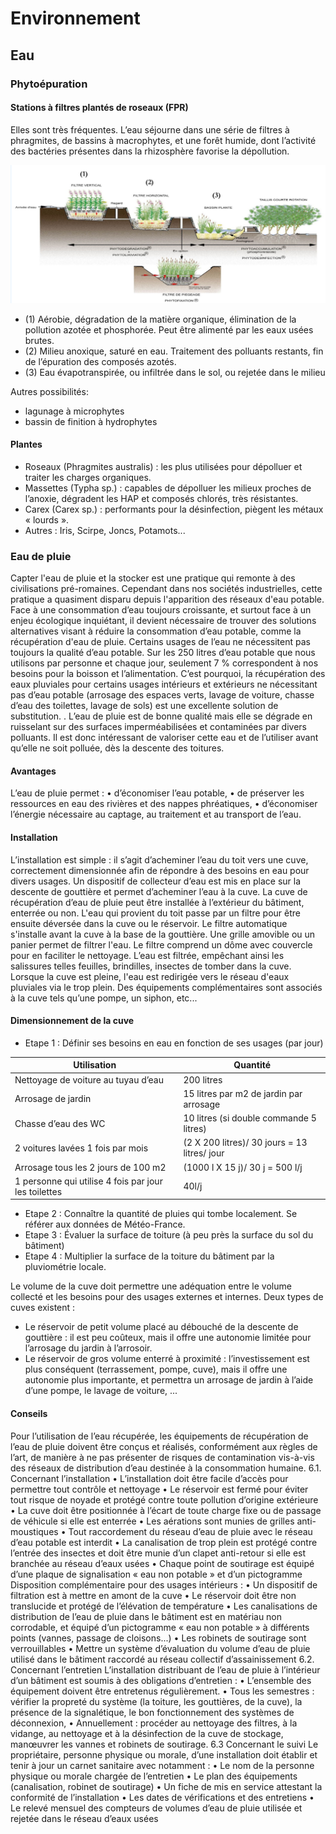 # Environnement

## Eau

### Phytoépuration

#### Stations à filtres plantés de roseaux (FPR)

Elles sont très fréquentes. L’eau séjourne dans une série de filtres à phragmites, de
bassins à macrophytes, et une forêt humide, dont l’activité des bactéries
présentes dans la rhizosphère favorise la dépollution.

![phytoépuration schéma](images/phyto_epuration.png)

- (1) Aérobie, dégradation de la matière organique, élimination de la pollution azotée et phosphorée. Peut être alimenté par les eaux usées brutes.
- (2) Milieu anoxique, saturé en eau. Traitement des polluants restants, fin de l’épuration des composés azotés.
- (3) Eau évapotranspirée, ou infiltrée dans le sol, ou rejetée dans le milieu

Autres possibilités:

- lagunage à microphytes
- bassin de finition à hydrophytes

#### Plantes

- Roseaux (Phragmites australis) : les plus utilisées pour dépolluer et traiter les charges organiques.
- Massettes (Typha sp.) : capables de dépolluer les milieux proches de l’anoxie, dégradent les HAP et composés chlorés, très résistantes.
- Carex (Carex sp.) : performants pour la désinfection, piègent les métaux « lourds ».
- Autres : Iris, Scirpe, Joncs, Potamots...

### Eau de pluie

Capter l'eau de pluie et la stocker est une pratique qui remonte à des civilisations pré-romaines. Cependant dans nos sociétés industrielles, cette pratique a quasiment disparu depuis l'apparition des réseaux d'eau potable.
Face à une consommation d’eau toujours croissante, et surtout face à un enjeu écologique inquiétant, il devient nécessaire de trouver des solutions alternatives visant à réduire la consommation d’eau potable, comme la récupération d'eau de pluie.
Certains usages de l’eau ne nécessitent pas toujours la qualité d’eau potable. Sur les 250 litres d’eau potable que nous utilisons par personne et chaque jour, seulement 7 % correspondent à nos besoins pour la boisson et l’alimentation.
C’est pourquoi, la récupération des eaux pluviales pour certains usages intérieurs et extérieurs ne nécessitant pas d’eau potable (arrosage des
espaces verts, lavage de voiture, chasse d’eau des toilettes, lavage de sols) est une excellente solution de substitution. .
L’eau de pluie est de bonne qualité mais elle se dégrade en ruisselant sur des surfaces imperméabilisées et contaminées par divers polluants. Il est donc intéressant de valoriser cette eau et de l’utiliser avant qu’elle ne soit polluée, dès la descente des toitures.

#### Avantages

L’eau de pluie permet :
• d’économiser l’eau potable,
• de préserver les ressources en eau des rivières et des nappes phréatiques,
• d’économiser l’énergie nécessaire au captage, au traitement et au transport de l’eau.


#### Installation

L’installation est simple : il s’agit d’acheminer l’eau du toit vers une cuve, correctement dimensionnée afin de répondre à des
besoins en eau pour divers usages.
Un dispositif de collecteur d’eau est mis en place sur la descente de gouttière et permet d’acheminer l’eau à la cuve. La cuve de récupération d’eau de pluie peut être installée à l’extérieur du bâtiment, enterrée ou non. L'eau qui provient du toit passe par un filtre pour être ensuite déversée dans la cuve ou le réservoir. Le filtre automatique s'installe avant la cuve à la base de la gouttière. Une grille amovible ou un panier permet de filtrer l'eau. Le filtre comprend un dôme avec couvercle pour en faciliter le nettoyage. L’eau est filtrée, empêchant ainsi les salissures telles feuilles, brindilles, insectes de tomber dans la cuve. Lorsque la cuve est pleine, l'eau est redirigée vers le réseau d'eaux pluviales via le trop plein.
Des équipements complémentaires sont associés à la cuve tels qu’une pompe, un siphon, etc...


#### Dimensionnement de la cuve

- Etape 1 : Définir ses besoins en eau en fonction de ses usages (par jour)

| Utilisation | Quantité |
|-------------|----------|
|Nettoyage de voiture au tuyau d’eau | 200 litres|
|Arrosage de jardin |15 litres par m2 de jardin par arrosage|
|Chasse d’eau des WC | 10 litres (si double commande 5 litres)|
|2 voitures lavées 1 fois par mois | (2 X 200 litres)/ 30 jours = 13 litres/ jour|
|Arrosage tous les 2 jours de 100 m2| (1000 l X 15 j)/ 30 j = 500 l/j|
|1 personne qui utilise 4 fois par jour les toilettes | 40l/j|
- Etape 2 : Connaître la quantité de pluies qui tombe localement. Se référer aux données de Météo-France.
- Etape 3 : Évaluer la surface de toiture (à peu près la surface du sol du bâtiment)
- Etape 4 : Multiplier la surface de la toiture du bâtiment par la pluviométrie locale.

Le volume de la cuve doit permettre une adéquation entre le volume collecté et les besoins pour des usages externes et internes.
Deux types de cuves existent :
- Le réservoir de petit volume placé au débouché de la descente de gouttière : il est peu coûteux, mais il offre une autonomie limitée pour l’arrosage du jardin à l’arrosoir.
- Le réservoir de gros volume enterré à proximité : l’investissement est plus conséquent (terrassement, pompe, cuve), mais il offre une autonomie plus importante, et permettra un arrosage de jardin à l’aide d’une pompe, le lavage de voiture, ...

#### Conseils

Pour l’utilisation de l’eau récupérée, les équipements de récupération de l’eau de pluie doivent être conçus et réalisés, conformément aux règles de l’art, de manière à ne pas présenter de risques de contamination vis-à-vis des réseaux de distribution d’eau destinée à la consommation humaine.
6.1. Concernant l’installation
• L’installation doit être facile d’accès pour permettre tout contrôle et nettoyage
• Le réservoir est fermé pour éviter tout risque de noyade et protégé contre toute pollution d’origine extérieure
• La cuve doit être positionnée à l’écart de toute charge fixe ou de passage de véhicule si elle est enterrée
• Les aérations sont munies de grilles anti-moustiques
• Tout raccordement du réseau d’eau de pluie avec le réseau d’eau potable est interdit
• La canalisation de trop plein est protégé contre l’entrée des insectes et doit être munie d’un clapet anti-retour si elle est branchée au
réseau d’eaux usées
• Chaque point de soutirage est équipé d’une plaque de signalisation « eau non potable » et d’un pictogramme
Disposition complémentaire pour des usages intérieurs :
• Un dispositif de filtration est à mettre en amont de la cuve
• Le réservoir doit être non translucide et protégé de l’élévation de température
• Les canalisations de distribution de l’eau de pluie dans le bâtiment est en matériau non corrodable, et équipé d’un pictogramme
« eau non potable » à différents points (vannes, passage de cloisons...)
• Les robinets de soutirage sont verrouillables
• Mettre un système d’évaluation du volume d’eau de pluie utilisé dans le bâtiment raccordé au réseau collectif d’assainissement
6.2. Concernant l’entretien
L’installation distribuant de l’eau de pluie à l’intérieur d’un bâtiment est soumis à des obligations d’entretien :
• L’ensemble des équipement doivent être entretenus régulièrement.
• Tous les semestres : vérifier la propreté du système (la toiture, les gouttières, de la cuve), la présence de la signalétique, le bon
fonctionnement des systèmes de déconnexion,
• Annuellement : procéder au nettoyage des filtres, à la vidange, au nettoyage et à la désinfection de la cuve de stockage, manœuvrer
les vannes et robinets de soutirage.
6.3 Concernant le suivi
Le propriétaire, personne physique ou morale, d’une installation doit établir et tenir à jour un carnet sanitaire avec notamment :
• Le nom de la personne physique ou morale chargée de l’entretien
• Le plan des équipements (canalisation, robinet de soutirage)
• Un fiche de mis en service attestant la conformité de l’installation
• Les dates de vérifications et des entretiens
• Le relevé mensuel des compteurs de volumes d’eau de pluie utilisée et rejetée dans le réseau d’eaux usées
